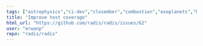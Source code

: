 ```yaml
---
tags: ["astrophysics","ci-dev","closember","combustion","exoplanets","hitemp","hitran","infrared","plasma","plasma-physics","radiation","spectra","spectroscopy"]
title: "Improve test coverage"
html_url: "https://github.com/radis/radis/issues/62"
user: "erwanp"
repo: "radis/radis"
---
```


